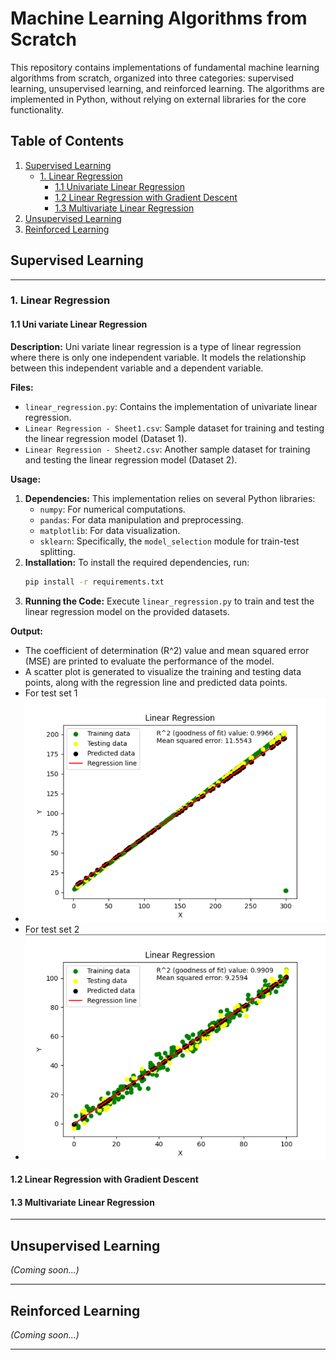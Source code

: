 # Machine Learning Algorithms from Scratch

This repository contains implementations of fundamental machine learning algorithms from scratch, organized into three categories: supervised learning, unsupervised learning, and reinforced learning. The algorithms are implemented in Python, without relying on external libraries for the core functionality.

## Table of Contents

1. [Supervised Learning](#supervised-learning)
   - [1. Linear Regression](#1-linear-regression)
     - [1.1 Univariate Linear Regression](#11-univariate-linear-regression)
     - [1.2 Linear Regression with Gradient Descent](#12-linear-regression-with-gradient-descent)
     - [1.3 Multivariate Linear Regression](#13-multivariate-linear-regression)
2. [Unsupervised Learning](#unsupervised-learning)
3. [Reinforced Learning](#reinforced-learning)

## Supervised Learning

---
### 1. Linear Regression

#### 1.1 Uni variate Linear Regression

**Description:** Uni variate linear regression is a type of linear regression where there is only one independent variable. It models the relationship between this independent variable and a dependent variable.

**Files:**
- `linear_regression.py`: Contains the implementation of univariate linear regression.
- `Linear Regression - Sheet1.csv`: Sample dataset for training and testing the linear regression model (Dataset 1).
- `Linear Regression - Sheet2.csv`: Another sample dataset for training and testing the linear regression model (Dataset 2).

**Usage:**
1. **Dependencies:** This implementation relies on several Python libraries:
   - `numpy`: For numerical computations.
   - `pandas`: For data manipulation and preprocessing.
   - `matplotlib`: For data visualization.
   - `sklearn`: Specifically, the `model_selection` module for train-test splitting.
2. **Installation:** To install the required dependencies, run:
   ```bash
   pip install -r requirements.txt
   ```
3. **Running the Code:** Execute `linear_regression.py` to train and test the linear regression model on the provided datasets.

**Output:**
- The coefficient of determination (R^2) value and mean squared error (MSE) are printed to evaluate the performance of the model.
- A scatter plot is generated to visualize the training and testing data points, along with the regression line and predicted data points.
- For test set 1
- ![img.png](img.png)
- For test set 2
- ![img_1.png](img_1.png)
#### 1.2 Linear Regression with Gradient Descent

#### 1.3 Multivariate Linear Regression


---

## Unsupervised Learning

_(Coming soon...)_

---

## Reinforced Learning

_(Coming soon...)_

---